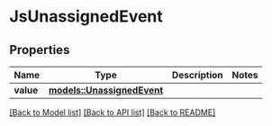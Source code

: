 # JsUnassignedEvent

## Properties

Name | Type | Description | Notes
------------ | ------------- | ------------- | -------------
**value** | [**models::UnassignedEvent**](UnassignedEvent.md) |  | 

[[Back to Model list]](../README.md#documentation-for-models) [[Back to API list]](../README.md#documentation-for-api-endpoints) [[Back to README]](../README.md)


